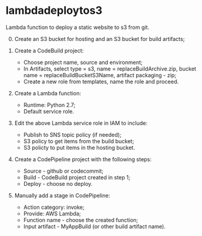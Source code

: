 # lambdadeploytos3

Lambda function to deploy a static website to s3 from git.

0. Create an S3 bucket for hosting and an S3 bucket for build artifacts;
1. Create a CodeBuild project:
	- Choose project name, source and environment;
	- In Artifacts, select type = s3, name = replaceBuildArchive.zip, bucket name = replaceBuildBucketS3Name, artifact packaging - zip;
	- Create a new role from templates, name the role and proceed.

2. Create a Lambda function:
	- Runtime: Python 2.7;
	- Default service role.
3. Edit the above Lambda service role in IAM to include:
	- Publish to SNS topic policy (if needed);
	- S3 policy to get items from the build bucket;
	- S3 policty to put items in the hosting bucket.
4. Create a CodePipeline project with the following steps:
	- Source - github or codecommit;
	- Build - CodeBuild project created in step 1;
	- Deploy - choose no deploy.
5. Manually add a stage in CodePipeline:
	- Action category: invoke;
	- Provide: AWS Lambda;
	- Function name - choose the created function;
	- Input artifact - MyAppBuild (or other build artifact name).
	
